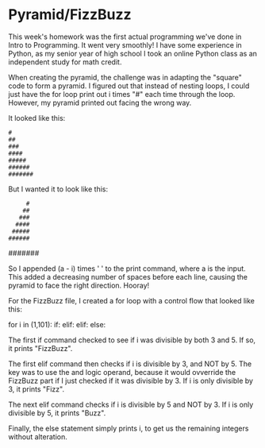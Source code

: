 # Pyramid/FizzBuzz

This week's homework was the first actual programming we've done in Intro to Programming. It went very smoothly! I have some experience in Python, as my senior year of high school I took an online Python class as an independent study for math credit.

When creating the pyramid, the challenge was in adapting the "square" code to form a pyramid. I figured out that instead of nesting loops, I could just have the for loop print out i times "#" each time through the loop. However, my pyramid printed out facing the wrong way.

It looked like this:

    #
    ##
    ###
    ####
    #####
    ######
    #######

But I wanted it to look like this:

         #
        ##
       ###
      ####
     #####
    ######
   #######

  So I appended (a - i) times ' ' to the print command, where a is the input. This added a decreasing number of spaces before each line, causing the pyramid to face the right direction. Hooray!


For the FizzBuzz file, I created a for loop with a control flow that looked like this:

for i in (1,101):
  if:
  elif:
  elif:
  else:

The first if command checked to see if i was divisible by both 3 and 5. If so, it prints "FizzBuzz".

The first elif command then checks if i is divisible by 3, and NOT by 5. The key was to use the and logic operand, because it would ovverride the FizzBuzz part if I just checked if it was divisible by 3.
If i is only divisible by 3, it prints "Fizz".

The next elif command checks if i is divisible by 5 and NOT by 3.
If i is only divisible by 5, it prints "Buzz".

Finally, the else statement simply prints i, to get us the remaining integers without alteration. 

